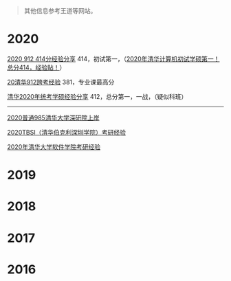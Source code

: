 > 其他信息参考王道等网站。

# 2020

[2020 912 414分经验分享](https://mp.weixin.qq.com/s?__biz=MzI1MjI1NjAzMw==&mid=2247483656&idx=1&sn=f28a28d263944a7db93203ab5dfbbd09&chksm=e9e7cb46de904250e42ab954522cc7364a7c260af8bbe26872b63758aed4b671f218546804e4&mpshare=1&scene=23&srcid=&sharer_sharetime=1590223178768&sharer_shareid=17c7b7fc3db02139c9a96b26b6e7a228#rd) 414，初试第一，（[2020年清华计算机初试学硕第一！总分414，经验贴！](http://www.cskaoyan.com/thread-659589-1-1.html)）

[20清华912跨考经验](http://www.cskaoyan.com/thread-659676-1-1.html) 381，专业课最高分

[清华2020年统考学硕经验分享](http://www.cskaoyan.com/thread-659653-1-1.html) 412，总分第一，一战，（疑似科班）

----

[2020普通985清华大学深研院上岸](http://www.cskaoyan.com/thread-659502-1-1.html)

[2020TBSI（清华伯克利深圳学院）考研经验](http://www.cskaoyan.com/thread-659613-1-1.html)

[2020年清华大学软件学院考研经验](http://www.cskaoyan.com/thread-659643-1-1.html)

# 2019

# 2018

# 2017

# 2016